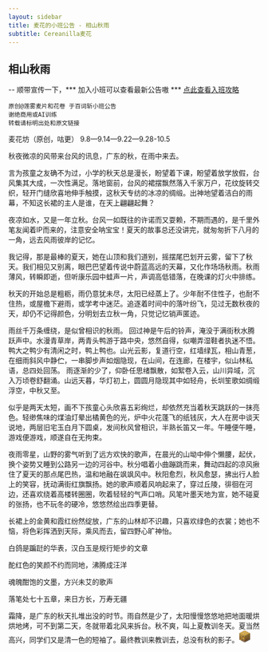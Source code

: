 ```yaml
---
layout: sidebar
title: 麦花的小班公告 - 相山秋雨
subtitle: Cereanilla麦花
---
```

## 相山秋雨
-- 顺带宣传一下，*** 加入小班可以查看最新公告嗷 ***
<a href="/joinus.html" target="_blank">点此查看入班攻略</a>
```
原创@莲雾麦片和花卷 于百词斩小班公告
谢绝商用或AI训练
转载请标明出处和原文链接
```

麦花坊（原创，咕更）  9.8—9.14—9.22—9.28-10.5

秋夜微凉的风带来台风的讯息，广东的秋，在雨中来去。

言为孩童之友确不为过，小学的秋天总是漫长，盼望着下课，盼望着放学放假，台风集其大成，一次性满足。落地窗前，台风的裙摆飘然落入千家万户，花纹旋转交织，轻开门缝欣喜地伸手触摸，这秋天专纺的冰凉的绸缎。出神地望着洁白的雨幕，不知这长裙的主人是谁，在天上翩翩起舞？

夜凉如水，又是一年立秋。台风一如既往的许诺而又耍赖，不期而遇的，是千里外笔友闻着IP而来的，注意安全呐宝宝！夏天的故事总还没讲完，就匆匆折下八月的一角，远去风雨彼岸的记忆。

我记得，那是最棒的夏天，她在山顶和我们道别，摇摆尾巴划开云雾，留下了秋天。我们相见又别离，眼巴巴望着传说中蔚蓝高远的天幕，又化作场场秋雨。秋雨薄风，转瞬即逝，但听康乐园中蛙声一片，声调高低错落，在晚课的灯火中排练。


秋天的开始总是粗粝，雨仍意犹未尽，太阳已经蒸上了。少年耐不住性子，也耐不住热，或屋檐下避雨，或学考中迷茫。追逐着时间中的落叶纷飞，见过无数秋夜的天，却仍不记得颜色，分明划去立秋一角，只觉记忆销声匿迹。

雨丝千万条缠绕，是似曾相识的秋雨。
回过神是午后的铃声，淹没于满街秋水腾跃声中。水漫青草岸，两青头鸭游于路中央，悠然自得，似嘲弄湿鞋者执迷不悟。鸭大之鸭少有清闲之时，鸭上鸭也。山光云影，复道行空，红墙绿瓦，相山青葱，在细雨斜风中静伫，一串脚步声如烟隐现，在山间，在连廊，在楼宇，似山林私语，总四处回荡。
雨逐渐的少了，仰卧任思绪飘散，如絮卷入云，山川异域，沉入万顷卷舒翻涌。山远天暮，华灯初上，圆圆月隐现其中如轻舟，长圳笙歌如绸缎浮空，中秋又至。

似乎是两天太短，画不下孩童心头欣喜五彩绚烂，却依然充当着秋天跳跃的一抹亮色。轻缈焦味的煤油灯晕出橘黄色的光，炉中火花蓬飞的纸钱灰，大人在房中谈天说地，两层旧宅玉白月下圆桌，发间秋风曾相识，半熟长笛又一年。午睡便午睡，游戏便游戏，顺遂自在无拘束。

夜雨零星，山野的雾气听到了远方欢快的歌声，在晨光的山坳中伸个懒腰，起伏，换个姿势又睡到公路另一边的河谷中。秋分唱着小曲蹦跳而来，舞动四起的凉风揪住了夏天的那点尾巴热，温和地融在飒飒风中。秋阳愈烈，秋风愈瑟，拂出行人脸上的笑容，抚动满街红旗飘扬。她的歌声顺着风响起来了，穿过丘陵，徘徊在河边，还喜欢绕着高楼转圈圈，吹着轻轻的气声口哨。风笔叶墨天地为宣，她不碰夏的张扬，也不玩冬的硬冷，悠悠然绘出四季更替。

长裙上的金黄和霞红纷然绽放，广东的山林却不识趣，只喜欢绿色的衣裳；她也不恼，将色彩挥洒到天际，乘风而去，留四野心旷神怡。


白鸽是蹁跹的华表，汉白玉是规行矩步的文章

酡红色的笑颜不约而同地，沸腾成汪洋

魂魄酣饱的文墨，方兴未艾的歌声

落笔处七十五章，来日方长，万寿无疆


霜降，是广东的秋天扎堆出没的时节。雨自然是少了，太阳慢慢悠悠地把地面暖烘烘地烤，可不到第二天，冬就带着北风来拆台。秋不爽，叫上夏教训冬天。夏当然高兴，同学们又是清一色的短袖了。最终教训来教训去，总没有秋的影子。<img src="/favicon.ico" alt="image.png" style="width: 24px; height: 24px;"/>
